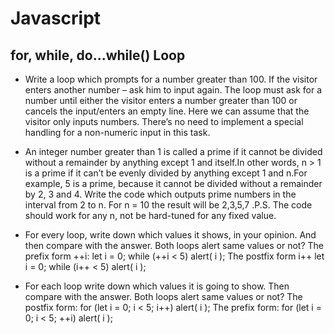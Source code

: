 # Javascript
## for, while, do...while() Loop

* Write a loop which prompts for a number greater than 100. If the visitor enters another number – ask him to input again. The loop must ask for a number until either the visitor enters a number greater than 100 or cancels the input/enters an empty line. Here we can assume that the visitor only inputs numbers. There’s no need to implement a special handling for a non-numeric input in this task.

* An integer number greater than 1 is called a prime if it cannot be divided without a remainder by anything except 1 and itself.In other  words, n > 1 is a prime if it can’t be evenly divided by anything except 1 and n.For example, 5 is a prime, because it cannot be divided  without a remainder by 2, 3 and 4. Write the code which outputs prime numbers in the interval from 2 to n. For n = 10 the result will be 2,3,5,7 .P.S. The code should work for any n, not be hard-tuned for any fixed value.

* For every loop, write down which values it shows, in your opinion. And then compare with the answer. Both loops alert same values or not?
The prefix form ++i: 
let i = 0;
while (++i < 5) alert( i );
The postfix form i++
let i = 0;
while (i++ < 5) alert( i );

* For each loop write down which values it is going to show. Then compare with the answer. Both loops alert same values or not?
The postfix form:
for (let i = 0; i < 5; i++) alert( i );
The prefix form:
for (let i = 0; i < 5; ++i) alert( i );

